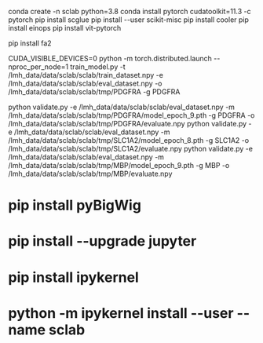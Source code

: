 conda create -n sclab python=3.8
conda install pytorch cudatoolkit=11.3 -c pytorch
pip install scglue
pip install --user scikit-misc
pip install cooler
pip install einops
pip install vit-pytorch

pip install fa2

CUDA_VISIBLE_DEVICES=0 python -m torch.distributed.launch --nproc_per_node=1 train_model.py -t /lmh_data/data/sclab/sclab/train_dataset.npy -e /lmh_data/data/sclab/sclab/eval_dataset.npy -o /lmh_data/data/sclab/sclab/tmp/PDGFRA -g PDGFRA


python validate.py -e /lmh_data/data/sclab/sclab/eval_dataset.npy -m /lmh_data/data/sclab/sclab/tmp/PDGFRA/model_epoch_9.pth -g PDGFRA -o /lmh_data/data/sclab/sclab/tmp/PDGFRA/evaluate.npy
python validate.py -e /lmh_data/data/sclab/sclab/eval_dataset.npy -m /lmh_data/data/sclab/sclab/tmp/SLC1A2/model_epoch_8.pth -g SLC1A2 -o /lmh_data/data/sclab/sclab/tmp/SLC1A2/evaluate.npy
python validate.py -e /lmh_data/data/sclab/sclab/eval_dataset.npy -m /lmh_data/data/sclab/sclab/tmp/MBP/model_epoch_9.pth -g MBP -o /lmh_data/data/sclab/sclab/tmp/MBP/evaluate.npy

# pip install pyBigWig
# pip install --upgrade jupyter
# pip install ipykernel
# python -m ipykernel install --user --name sclab